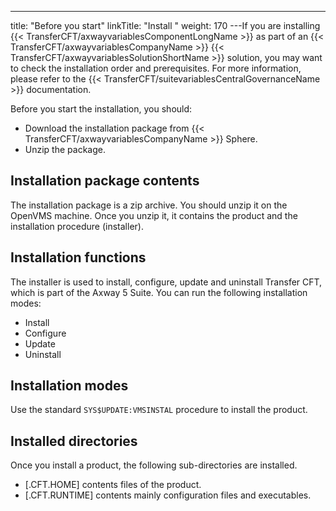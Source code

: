 ---
title: "Before you start"
linkTitle: "Install "
weight: 170
---If you are installing {{< TransferCFT/axwayvariablesComponentLongName  >}} as part of an {{< TransferCFT/axwayvariablesCompanyName  >}} {{< TransferCFT/axwayvariablesSolutionShortName  >}} solution, you may want to check the installation order and prerequisites. For more information, please refer to the {{< TransferCFT/suitevariablesCentralGovernanceName  >}} documentation.

Before you start the installation, you should:

- Download the installation package from {{< TransferCFT/axwayvariablesCompanyName >}} Sphere.
- Unzip the package.

## Installation package contents

The installation package is a zip archive. You should unzip it on the OpenVMS machine. Once you unzip it, it contains the product and the installation procedure (installer).

## Installation functions

The installer is used to install, configure, update and uninstall Transfer CFT, which is part of the Axway 5 Suite. You can run the following installation modes:

- Install
- Configure
- Update
- Uninstall

## Installation modes

Use the standard `SYS$UPDATE:VMSINSTAL` procedure to install the product.

## Installed directories

Once you install a product, the following sub-directories are installed.

- [.CFT.HOME] contents files of the product.
- [.CFT.RUNTIME] contents mainly configuration files and executables.
